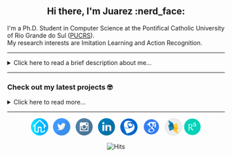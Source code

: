 <h2 align='center'> Hi there, I'm Juarez :nerd_face:</h2>

I'm a Ph.D. Student in Computer Science at the Pontifical Catholic University of Rio Grande do Sul ([PUCRS](http://www.pucrs.br/)). 
<br>My research interests are Imitation Learning and Action Recognition.

---
<details><summary>Click here to read a brief description about me...</summary>
<br>I am graduated in <b>Systems Development and Analysis</b> from the Federal Institute of Rio Grande do Sul ([IFRS](https://ifrs.edu.br/canoas/)), Brazil. During my under graduation, I worked with research in <b>Artificial Intelligence for Agents Applied in Games</b>. 

Two years later, I received a <b>Master's Degree in Computer Science</b> from the Pontifical Catholic University of Rio Grande do Sul ([PUCRS](http://www.pucrs.br/)) for a thesis involving the usage of <b>Small Datasets with Deep Learning Models</b>. I was rewarded with the <b>Second-best Master's Thesis in Artificial Intelligence</b> by CTDIAC at the Brazilian Conference on Intelligent Systems ([CTDIAC](https://bracis2018.mybluemix.net/CTDIAC.html)). During my Masters, I joined the Hewlett Packard/PUCRS project about the <b>Identification of Action and Goals in Video Sequences</b>. In that project, I worked with the <b>Python</b> Language and different deep learning models to construct systems capable of learning actions and activities in a smart environment. I received the <b>Award of the Best Student Paper</b> at IEEE Joint Conference on Neural Networks ([IJCNN](https://www.ijcnn.org/)) to a work that uses action recognition to support visual-impaired people. 

In 2018 at PUCRS with a scholarship from [CAPES](http://www.capes.gov.br/), I started my <b>Ph.D in Computer Science</b>. focusing the research on the <b>Self-supervised Imitation Learning</b>, using deep neural networks and agents theory to get it. During the second year of the Ph.D. I was approved in the CAPES-PrInt program ([PrInt-PUCRS](http://www.pucrs.br/print/)) and become an <b>Exchange Student in partnership with the University of Aberdeen</b> ([UoA](https://www.abdn.ac.uk/)) located in Aberdeen, Scotland.
I expect to finish the Ph.D. in 2022 with a thesis about <b>Self-supervised Imitation Learning Applied in Videos</b>.


For a complete curriculum, check out my [Lattes](http://lattes.cnpq.br/6307746290114554). <!--For a brief description, check out my [CV](data/cv.pdf)-->
</details>

---
### Check out my latest projects 🤓

<details><summary>Click here to read more...</summary>
[<img src="https://raw.githubusercontent.com/rogergranada/rogergranada.github.io/master/images/pipeline_haprec.svg" align="left" width="300" />](https://youtu.be/eb_6I6dzrEE)
        **[HAPRec: Hybrid Activity and Plan Recognizer](https://youtu.be/eb_6I6dzrEE)**<br/>
<img align="center" width="100%" height="0" />
[<img src="https://raw.githubusercontent.com/rogergranada/rogergranada.github.io/master/images/pipeline_ijcnn.svg" align="left" width="300" />](https://youtu.be/jlTUoxX_fiw)
        **[IJCNN 2020: Augmented Behavioral Cloning from Observation](https://youtu.be/jlTUoxX_fiw)**<br/>

<br><br><br><br><br><br>
</details>

---
<p align='center'>
<a href="https://jrzmnt.github.io/"><img src="https://raw.githubusercontent.com/jrzmnt/jrzmnt/master/homepage.svg" width="40px" alt="Personal Blog"/></a>&nbsp;&nbsp;
<a href="https://twitter.com/jrzmonteiro"><img src="https://raw.githubusercontent.com/jrzmnt/jrzmnt/master/twitter.svg" width="40px" alt="Twitter"/></a>&nbsp;&nbsp;
<a href="https://instagram.com/juarezzzmonteiro"><img src="https://raw.githubusercontent.com/jrzmnt/jrzmnt/master/instagram.svg" width="40px" alt="Instagram"/></a>&nbsp;&nbsp;
<a href="https://www.linkedin.com/in/juarez-monteiro-556a0164/"><img src="https://raw.githubusercontent.com/jrzmnt/jrzmnt/master/in.svg" width="40px" alt="LinkedIn"/></a>&nbsp;&nbsp;
<a href="http://lattes.cnpq.br/6307746290114554"><img src="https://raw.githubusercontent.com/jrzmnt/jrzmnt/master/lattes.svg" width="40px" alt="Lattes"/></a>&nbsp;&nbsp;
<a href="https://scholar.google.com.br/citations?user=LVhKmIIAAAAJ&hl"><img src="https://raw.githubusercontent.com/jrzmnt/jrzmnt/master/scholar.svg" width="40px" alt="Scholar"/></a>&nbsp;&nbsp;
<a href="http://dblp.uni-trier.de/pers/hd/m/Monteiro:Juarez"><img src="https://raw.githubusercontent.com/jrzmnt/jrzmnt/master/dblp.svg" width="40px" alt="DBLP"/></a>
<a href="https://www.researchgate.net/profile/Juarez_Monteiro"><img src="https://raw.githubusercontent.com/jrzmnt/jrzmnt/master/researchgate.svg" width="40px" alt="Research Gate"/></a>
</p>

<p align='center'>
<img src="https://hits.seeyoufarm.com/api/count/incr/badge.svg?url=https://github.com/jrzmnt/jrzmnt/" alt="Hits" />
</p>

